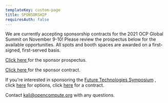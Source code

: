 ```yaml
---
templateKey: custom-page
title: SPONSORSHIP
requiresAuth: false
---
```

We are currently accepting sponsorship contracts for the 2021 OCP Global Summit on November 9-10! Please review the prospectus below for the available opportunities. All spots and booth spaces are awarded on a first-signed, first-served basis. 

<a href="https://146a55aca6f00848c565-a7635525d40ac1c70300198708936b4e.ssl.cf1.rackcdn.com/images/cae94a8f1e6118f51edd52c8727443fb952fd2d8.pdf" target="_blank">Click here </a>for the sponsor prospectus. 

<a href="https://146a55aca6f00848c565-a7635525d40ac1c70300198708936b4e.ssl.cf1.rackcdn.com/images/238f2e0c5dd9405d367ece7feaf8a6ed4092fb97.pdf" target="_blank">Click here </a>[](https://146a55aca6f00848c565-a7635525d40ac1c70300198708936b4e.ssl.cf1.rackcdn.com/images/238f2e0c5dd9405d367ece7feaf8a6ed4092fb97.pdf)for the sponsor contract.

If you're interested in sponsoring the <a href="https://www.opencompute.org/summit/ocp-future-technologies-symposium" target="_blank">Future Technologies Symposium</a> , click <a href="https://146a55aca6f00848c565-a7635525d40ac1c70300198708936b4e.ssl.cf1.rackcdn.com/images/895669b32ff4fd59c6b0170e088ac211c1f088cb.pdf" target="_blank">here</a> for options, click <a href="https://146a55aca6f00848c565-a7635525d40ac1c70300198708936b4e.ssl.cf1.rackcdn.com/images/bdcb2e729bff530dcbec12b7fee1d171e90e3082.pdf" target="_black">here</a> for a contract.

Contact <a href="mailto:kali@opencompute.org">kali@opencompute.org</a> with any questions.